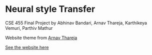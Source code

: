 # Neural style Transfer

CSE 455 Final Project by Abhinav Bandari, Arnav Thareja, Karthikeya Vemuri, Parthiv Mathur

Website theme from [Arnav Thareja](https://arnavthareja.github.io)

[See the website here](https://karkeys360.github.io/599G1-Final-Proj/)
